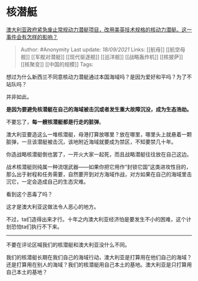 # 核潜艇
[澳大利亚政府紧急废止常规动力潜艇项目，改用美英技术规格的核动力潜艇。这一事件会有怎样的影响？](https://www.zhihu.com/question/487121817/answer/2125524647)


> Author: #Anonymity 
Last update: *18/09/2021* 
Links: [[航母]] [[航空母舰]] [[军舰对潜艇]] [[现代驱逐舰]] [[巡洋舰]] [[战略轰炸机]] [[核披萨]] [[核聚变]] [[中国的规模]]
Tags:   


想过为什么新西兰不同意核动力潜艇通过本国海域吗？是因为爱好和平吗？为了不站队吗？

并非如此。

**是因为要避免核潜艇在自己的海域被击沉或者发生重大故障沉没，成为生态浩劫。**

不要忘了，**每一艘核潜艇都是行走的脏弹**。

澳大利亚要造这么一堆核潜艇，母港打算放哪里？放在哪里，哪里头上就悬着一颗脏弹，一旦该潜艇被击沉，该地附近海域就要成为禁区，不知要禁几十年。

你造战略核潜艇倒也罢了，一开火大家一起死，而且战略潜艇往往放在自己这边。

战术核潜艇则纯属一种流氓武器——如果你把它用作“封锁它国”这类进攻性目的，那么出于射程和任务需要，自然要开到对方海域作战，对方如果在自己的海域里击沉它，一定会造成自己的生态灾难。

看到这个恶毒了吗？

这才是澳大利亚这做法令人恶心的地方。

不过，ta们造得出来才行。十年之内澳大利亚经济怕是要发生不小的困难，这个计划恐怕ta们执行不下来。

---

不要在评论区喊我们的核潜艇和澳大利亚没什么不同。

我们的核潜艇长期在我们自己的海域行动，澳大利亚是打算用在他们自己的海域？还是打算用在别人的海域？我们的核潜艇用自己本土的基地。澳大利亚是只打算用自己本土的基地？

  
  
